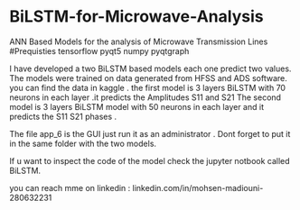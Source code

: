 # BiLSTM-for-Microwave-Analysis
ANN Based Models for the analysis of Microwave Transmission Lines
#Prequisties
tensorflow
pyqt5
numpy
pyqtgraph



I have developed a two BiLSTM based models each one predict two values.
The models were trained on data generated from HFSS and ADS software.
you can find the data in kaggle .
the first model is 3 layers BiLSTM with 70 neurons in each layer .it predicts the Amplitudes S11 and S21
The second model is 3 layers BiLSTM model with 50 neurons in each layer  and it predicts the S11 S21 phases .

The file app_6 is the GUI just run it as an administrator .
Dont forget to put it in the same folder with the two models.

If u want to inspect the code of the model check the jupyter notbook called BiLSTM. 


you can reach mme on linkedin : linkedin.com/in/mohsen-madiouni-280632231